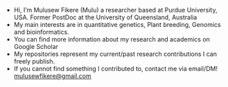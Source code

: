 - Hi, I’m Mulusew Fikere (Mulu) a researcher based at Purdue University, USA. Former PostDoc at the University of Queensland, Australia
- My main interests are in quantitative genetics, Plant breeding, Genomics and bioinformatics.
- You can find more information about my research and academics on Google Scholar
- My repositories represent my current/past research contributions I can freely publish.
- If you cannot find something I contributed to, contact me via email/DM! mulusewfikere@gmail.com

<!---
DrMulusewFikere/DrMulusewFikere is a ✨ special ✨ repository because its `README.md` (this file) appears on your GitHub profile.
You can click the Preview link to take a look at your changes.
--->
